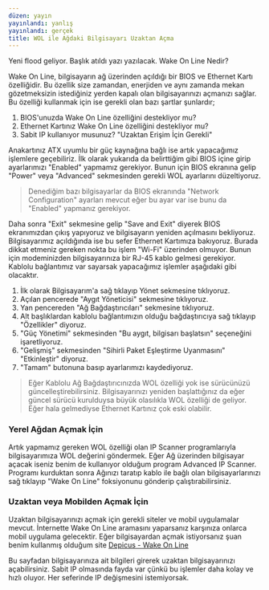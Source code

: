 ```yaml
---
düzen: yayın
yayınlandı: yanlış
yayınlandı: gerçek
title: WOL ile Ağdaki Bilgisayarı Uzaktan Açma
---
```

Yeni flood geliyor. Başlık atıldı yazı yazılacak.
Wake On Line Nedir?

Wake On Line, bilgisayarın ağ üzerinden açıldığı bir BIOS ve Ethernet Kartı özelliğidir. Bu özellik size zamandan, enerjiden ve aynı zamanda mekan gözetmeksizin istediğiniz yerden kapalı olan bilgisayarınızı açmanızı sağlar. Bu özelliği kullanmak için ise gerekli olan bazı şartlar şunlardır;

1. BIOS'unuzda Wake On Line özelliğini destekliyor mu?
2. Ethernet Kartınız Wake On Line özelliğini destekliyor mu?
3. Sabit IP kullanıyor musunuz? "Uzaktan Erişim İçin Gerekli"

Anakartınız ATX uyumlu bir güç kaynağına bağlı ise artık yapacağımız işlemlere geçebiliriz. İlk olarak yukarıda da belirttiğim gibi BIOS içine girip ayarlarımızı "Enabled" yapmamız gerekiyor. Bunun için BIOS ekranına gelip "Power" veya "Advanced" sekmesinden gerekli WOL ayarlarını düzeltiyoruz.

> Denediğim bazı bilgisayarlar da BIOS ekranında "Network Configuration" ayarları mevcut eğer bu ayar var ise bunu da "Enabled" yapmanız gerekiyor.

Daha sonra "Exit" sekmesine gelip "Save and Exit" diyerek BIOS ekranımızdan çıkış yapıyoruz ve bilgisayarın yeniden açılmasını bekliyoruz. Bilgisayarımız açıldığında ise bu sefer Ethernet Kartımıza bakıyoruz. Burada dikkat etmeniz gereken nokta bu işlem "Wi-Fi" üzerinden olmuyor. Bunun için modeminizden bilgisayarınıza bir RJ-45 kablo gelmesi gerekiyor. Kablolu bağlantımız var sayarsak yapacağımız işlemler aşağıdaki gibi olacaktır.

1. İlk olarak Bilgisayarım'a sağ tıklayıp Yönet sekmesine tıklıyoruz.
2. Açılan pencerede "Aygıt Yöneticisi" sekmesine tıklıyoruz.
3. Yan pencereden "Ağ Bağdaştırıcıları" sekmesine tıklıyoruz.
4. Alt başlıklardan kablolu bağlantımızın olduğu bağdaştırıcıya sağ tıklayıp "Özellikler" diyoruz.
5. "Güç Yönetimi" sekmesinden "Bu aygıt, bilgisarı başlatsın" seçeneğini işaretliyoruz.
6. "Gelişmiş" sekmesinden "Sihirli Paket Eşleştirme Uyanmasını" "Etkinleştir" diyoruz.
7. "Tamam" butonuna basıp ayarlarımızı kaydediyoruz.

> Eğer Kablolu Ağ Bağdaştırıcınızda WOL özelliği yok ise sürücünüzü güncelleştirebilirsiniz. Bilgisayarınızı yeniden başlattığınız da eğer güncel sürücü kurulduysa büyük olasılıkla WOL özelliği de geliyor. Eğer hala gelmediyse Ethernet Kartınız çok eski olabilir.

### Yerel Ağdan Açmak İçin

Artık yapmamız gereken WOL özelliği olan IP Scanner programlarıyla bilgisayarımıza WOL değerini göndermek. Eğer Ağ üzerinden bilgisayar açacak iseniz benim de kullanıyor olduğum program Advanced IP Scanner. Programı kurduktan sonra Ağınızı taratıp kablo ile bağlı olan bilgisayarlarınızı sağ tıklayıp "Wake On Line" foksiyonunu gönderip çalıştırabilirsiniz.

### Uzaktan veya Mobilden Açmak İçin

Uzaktan bilgisayarınızı açmak için gerekli siteler ve mobil uygulamalar mevcut. İnternette Wake On Line aramasını yaparsanız karşınıza onlarca mobil uygulama gelecektir. Eğer bilgisayardan açmak istiyorsanız şuan benim kullanmış olduğum site [Depicus - Wake On Line](https://www.depicus.com/wake-on-lan/woli "WOL") 

Bu sayfadan bilgisayarınıza ait bilgileri girerek uzaktan bilgisayarınızı açabilirsiniz. Sabit IP olmasında fayda var çünkü bu işlemler daha kolay ve hızlı oluyor. Her seferinde IP değişmesini istemiyorsak.


